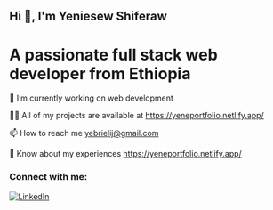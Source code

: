 ## Hi 👋, I'm Yeniesew Shiferaw
  # A passionate full stack web developer from Ethiopia

🔭 I’m currently working on web development

👨‍💻 All of my projects are available at https://yeneportfolio.netlify.app/

📫 How to reach me yebrielij@gmail.com

📄 Know about my experiences https://yeneportfolio.netlify.app/
### Connect with me:
[![LinkedIn](https://img.shields.io/badge/LinkedIn-0077B5?style=for-the-badge&logo=linkedin&logoColor=white)](https://www.linkedin.com/in/yeniesew-shiferaw-795955243/)  
